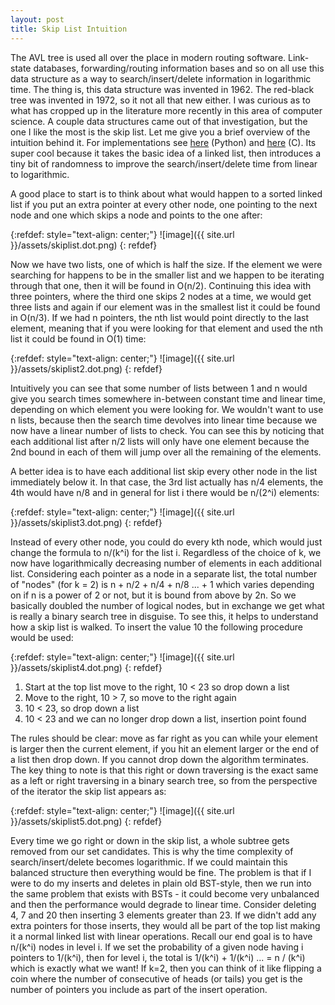 ```yaml
---
layout: post
title: Skip List Intuition
---
```


The AVL tree is used all over the place in modern routing software. Link-state databases, forwarding/routing information bases and so on all use this data structure as a way to search/insert/delete information in logarithmic time. The thing is, this data structure was invented in 1962. The red-black tree was invented in 1972, so it not all that new either. I was curious as to what has cropped up in the literature more recently in this area of computer science. A couple data structures came out of that investigation, but the one I like the most is the skip list. Let me give you a brief overview of the intuition behind it. For implementations see [here](https://github.com/toastdriven/pyskip) (Python) and [here](https://github.com/begeekmyfriend/skiplist) (C). Its super cool because it takes the basic idea of a linked list, then introduces a tiny bit of randomness to improve the search/insert/delete time from linear to logarithmic.

A good place to start is to think about what would happen to a sorted linked list if you put an extra pointer at every other node, one pointing to the next node and one which skips a node and points to the one after:

{:refdef: style="text-align: center;"}
![image]({{ site.url }}/assets/skiplist.dot.png) 
{: refdef}

Now we have two lists, one of which is half the size. If the element we were searching for happens to be in the smaller list and we happen to be iterating through that one, then it will be found in O(n/2). Continuing this idea with three pointers, where the third one skips 2 nodes at a time, we would get three lists and again if our element was in the smallest list it could be found in O(n/3). If we had n pointers, the nth list would point directly to the last element, meaning that if you were looking for that element and used the nth list it could be found in O(1) time:

{:refdef: style="text-align: center;"}
![image]({{ site.url }}/assets/skiplist2.dot.png) 
{: refdef}

Intuitively you can see that some number of lists between 1 and n would give you search times somewhere in-between constant time and linear time, depending on which element you were looking for. We wouldn't want to use n lists, because then the search time devolves into linear time because we now have a linear number of lists to check. You can see this by noticing that each additional list after n/2 lists will only have one element because the 2nd bound in each of them will jump over all the remaining of the elements.   

A better idea is to have each additional list skip every other node in the list immediately below it. In that case, the 3rd list actually has n/4 elements, the 4th would have n/8 and in general for list i there would be n/(2^i) elements:

{:refdef: style="text-align: center;"}
![image]({{ site.url }}/assets/skiplist3.dot.png) 
{: refdef}

Instead of every other node, you could do every kth node, which would just change the formula to n/(k^i) for the list i. Regardless of the choice of k, we now have logarithmically decreasing number of elements in each additional list. Considering each pointer as a node in a separate list, the total number of "nodes" (for k = 2) is n + n/2 + n/4 + n/8 ... + 1 which varies depending on if n is a power of 2 or not, but it is bound from above by 2n. So we basically doubled the number of logical nodes, but in exchange we get what is really a binary search tree in disguise. To see this, it helps to understand how a skip list is walked. To insert the value 10 the following procedure would be used:

{:refdef: style="text-align: center;"}
![image]({{ site.url }}/assets/skiplist4.dot.png) 
{: refdef}

1. Start at the top list move to the right, 10 < 23 so drop down a list
2. Move to the right, 10 > 7, so move to the right again
3. 10 < 23, so drop down a list
4. 10 < 23 and we can no longer drop down a list, insertion point found

The rules should be clear: move as far right as you can while your element is larger then the current element, if you hit an element larger or the end of a list then drop down. If you cannot drop down the algorithm terminates. The key thing to note is that this right or down traversing is the exact same as a left or right traversing in a binary search tree, so from the perspective of the iterator the skip list appears as:

{:refdef: style="text-align: center;"}
![image]({{ site.url }}/assets/skiplist5.dot.png) 
{: refdef}

Every time we go right or down in the skip list, a whole subtree gets removed from our set candidates. This is why the time complexity of search/insert/delete becomes logarithmic. If we could maintain this balanced structure then everything would be fine. The problem is that if I were to do my inserts and deletes in plain old BST-style, then we run into the same problem that exists with BSTs - it could become very unbalanced and then the performance would degrade to linear time. Consider deleting 4, 7 and 20 then inserting 3 elements greater than 23. If we didn't add any extra pointers for those inserts, they would all be part of the top list making it a normal linked list with linear operations. Recall our end goal is to have n/(k^i) nodes in level i. If we set the probability of a given node having i pointers to 1/(k^i), then for level i, the total is 1/(k^i) + 1/(k^i) ... = n / (k^i) which is exactly what we want! If k=2, then you can think of it like flipping a coin where the number of consecutive of heads (or tails) you get is the number of pointers you include as part of the insert operation. 






